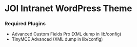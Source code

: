 # JOI Intranet WordPress Theme

### Required Plugins
- Advanced Custom Fields Pro (XML dump in lib/config)
- TinyMCE Advanced (XML dump in lib/config)
